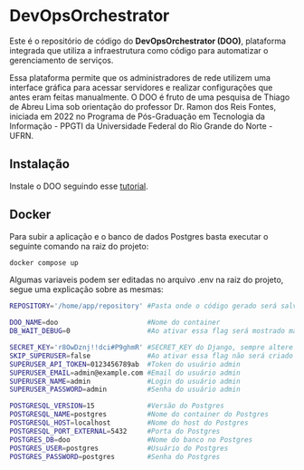 # DevOpsOrchestrator
Este é o repositório de código do **DevOpsOrchestrator (DOO)**, plataforma integrada que utiliza a infraestrutura como código para automatizar o gerenciamento de serviços.

Essa plataforma permite que os administradores de rede utilizem uma interface gráfica para acessar servidores e realizar configurações que antes eram feitas manualmente.
O DOO é fruto de uma pesquisa de Thiago de Abreu Lima sob orientação do professor Dr. Ramon dos Reis Fontes, iniciada em 2022 no Programa de Pós-Graduação em Tecnologia da Informação - PPGTI da Universidade Federal do Rio Grande do Norte - UFRN.

## Instalação

Instale o DOO seguindo esse [tutorial](docs/README.md).


## Docker

Para subir a aplicação e o banco de dados Postgres basta executar o seguinte comando na raiz do projeto:

```bash
docker compose up
```
Algumas variaveis podem ser editadas no arquivo .env na raiz do projeto, segue uma explicação sobre as mesmas:

```bash
REPOSITORY='/home/app/repository' #Pasta onde o código gerado será salvo localmente

DOO_NAME=doo                      #Nome do container
DB_WAIT_DEBUG=0                   #Ao ativar essa flag será mostrado mas detalhes de erro de DB

SECRET_KEY='r8OwDznj!!dci#P9ghmR' #SECRET_KEY do Django, sempre altere para produção
SKIP_SUPERUSER=false              #Ao ativar essa flag não será criado o usuario admim
SUPERUSER_API_TOKEN=0123456789ab  #Token do usuário admin
SUPERUSER_EMAIL=admin@example.com #Email do usuário admin
SUPERUSER_NAME=admin              #Login do usuário admin
SUPERUSER_PASSWORD=admin          #Senha do usuário admin

POSTGRESQL_VERSION=15             #Versão do Postgres
POSTGRESQL_NAME=postgres          #Nome do container do Postgres
POSTGRESQL_HOST=localhost         #Nome do host do Postgres
POSTGRESQL_PORT_EXTERNAL=5432     #Porta do Postgres
POSTGRES_DB=doo                   #Nome do banco no Postgres
POSTGRES_USER=postgres            #Usuário do Postgres
POSTGRES_PASSWORD=postgres        #Senha do Postgres

```


